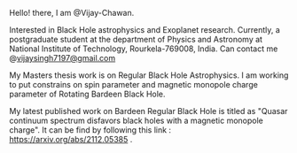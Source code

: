  Hello! there, I am @Vijay-Chawan.
 
 Interested in Black Hole astrophysics and Exoplanet research.
 Currently, a postgraduate student at the department of Physics and Astronomy at National Institute of Technology, Rourkela-769008, India.
 Can contact me @vijaysingh7197@gmail.com
 
My Masters thesis work is on Regular Black Hole Astrophysics. I am working to put constrains on spin parameter and magnetic monopole charge parameter of Rotating Bardeen Black Hole.

My latest published work on Bardeen Regular Black Hole is titled as "Quasar continuum spectrum disfavors black holes with a magnetic monopole charge". It can be find by following this link : https://arxiv.org/abs/2112.05385 .

<!---
Vijay-Chawan/Vijay-Chawan is a ✨ special ✨ repository because its `README.md` (this file) appears on your GitHub profile.
You can click the Preview link to take a look at your changes.
--->
